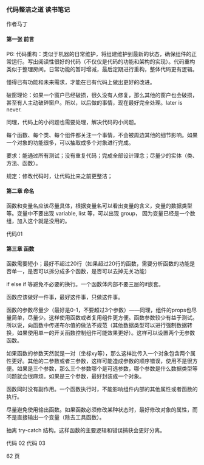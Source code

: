 ### 代码整洁之道 读书笔记

作者马丁

#### 第一张 前言

P6: 代码重构：类似于机器的日常维护，将组建维护到最新的状态，确保组件的正常运行。写出阅读性很好的代码（不仅仅是代码的功能和架构的实现）。代码重构类似于整理房间。日常功能的暂时增减，最后定期进行重构，整体代码更有逻辑。

懂得已有功能和未来需求，才能在已有代码上做出更好的改进。

破窗理论：如果一个窗户已经破损，很久没有人修复，那么其他的窗户也会破损，甚至有人主动破碎窗户。所以，以后做的事情，现在最好完全处理。later is never.

同理，代码上的小问题也需要处理，解决代码的小问题。

每个函数、每个类、每个组件都关注一个事情，不会被周边其他的细节影响。如果一个对象的功能很多，可以抽取成多个对象进行完成。

要求：能通过所有测试；没有重复代码；完成全部设计理念；尽量少的实体（类、方法、函数）。

规定：修改代码时，让代码比来之前更整洁；

#### 第二章 命名

函数和变量名应该尽量具体，根据变量名可以看出变量的含义，变量的数据类型等。变量中不要出现 variable, list 等，可以出现 group， 因为变量已经是一个数组，加入这个就是没用的。

代码01

#### 第三章 函数

函数需要短小；最好不超过20行（如果超过20行的函数，需要分析函数的功能是否单一，是否可以拆分成多个函数，是否可以去掉无关功能）

if else if 等避免不必要的换行。一个函数体内部不要三层的if嵌套。

函数应该做好一件事，最好这件事，只做这件事。

函数的参数尽量少（最好是0-1，不要超过3个参数）——同理，组件的props也尽量简单，尽量少。这样使用函数或者复用组件更方便。函数参数较少有益于测试。所以说，向函数中传递布尔值的做法不规范（其他数据类型可以进行强制数据转换，如果使用单一的开关函数控制组件可能效果更好）。这样可以设置两个无参数函数。

如果函数的参数天然就是一对（坐标xy等），那么这样比传入一个对象包含两个属性更好。其他的二参数或者三参数，这样可能造成参数的顺序错误，使用不是很方便。如果是三个参数，那么三个参数哪个是可选参数，哪个参数是什么数据类型等问题就会很麻烦。如果是三个参数，最好封装成一个对象。

函数同时没有副作用。一个函数执行时，不能影响组件内部的其他属性或者函数的执行。

尽量避免使用输出函数。如果函数必须修改某种状态时，最好修改对象的属性，而不是直接输出一个变量（除去工具函数）。

抽离 try-catch 结构。这样函数的主要逻辑和错误捕获会更好分离。

代码 02 代码 03

62 页
